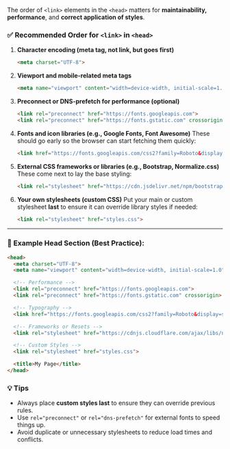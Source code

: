 The order of `<link>` elements in the `<head>` matters for **maintainability, performance**, and **correct application of styles**.

### ✅ **Recommended Order for `<link>` in `<head>`**

1. **Character encoding (meta tag, not link, but goes first)**

   ```html
   <meta charset="UTF-8">
   ```

2. **Viewport and mobile-related meta tags**

   ```html
   <meta name="viewport" content="width=device-width, initial-scale=1.0">
   ```

3. **Preconnect or DNS-prefetch for performance (optional)**

   ```html
   <link rel="preconnect" href="https://fonts.googleapis.com">
   <link rel="preconnect" href="https://fonts.gstatic.com" crossorigin>
   ```

4. **Fonts and icon libraries (e.g., Google Fonts, Font Awesome)**
   These should go early so the browser can start fetching them quickly:

   ```html
   <link href="https://fonts.googleapis.com/css2?family=Roboto&display=swap" rel="stylesheet">
   ```

5. **External CSS frameworks or libraries (e.g., Bootstrap, Normalize.css)**
   These come next to lay the base styling:

   ```html
   <link rel="stylesheet" href="https://cdn.jsdelivr.net/npm/bootstrap@5.3.0/dist/css/bootstrap.min.css">
   ```

6. **Your own stylesheets (custom CSS)**
   Put your main or custom stylesheet **last** to ensure it can override library styles if needed:

   ```html
   <link rel="stylesheet" href="styles.css">
   ```

---

### 🔁 Example Head Section (Best Practice):

```html
<head>
  <meta charset="UTF-8">
  <meta name="viewport" content="width=device-width, initial-scale=1.0">

  <!-- Performance -->
  <link rel="preconnect" href="https://fonts.googleapis.com">
  <link rel="preconnect" href="https://fonts.gstatic.com" crossorigin>

  <!-- Typography -->
  <link href="https://fonts.googleapis.com/css2?family=Roboto&display=swap" rel="stylesheet">

  <!-- Frameworks or Resets -->
  <link rel="stylesheet" href="https://cdnjs.cloudflare.com/ajax/libs/normalize/8.0.1/normalize.min.css">

  <!-- Custom Styles -->
  <link rel="stylesheet" href="styles.css">

  <title>My Page</title>
</head>
```

### 💡 Tips

* Always place **custom styles last** to ensure they can override previous rules.
* Use `rel="preconnect"` or `rel="dns-prefetch"` for external fonts to speed things up.
* Avoid duplicate or unnecessary stylesheets to reduce load times and conflicts.
